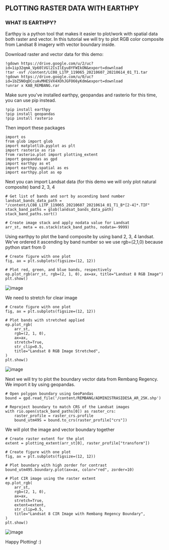 ## PLOTTING RASTER DATA WITH EARTHPY

### WHAT IS EARTHPY?
Earthpy is a python tool that makes it easier to plot/work with spatial data both raster and vector. In this tutorial we will try to plot RGB color composite from Landsat 8 imagery with vector boundary inside.

Download raster and vector data for this demo:
```
!gdown https://drive.google.com/u/2/uc?id=1ip32qmA_Vp60lVGl2IsIlEyu8YFWIkON&export=download
!tar -xvf /content/LC08_L1TP_119065_20210607_20210614_01_T1.tar
!gdown https://drive.google.com/u/0/uc?id=1bZ5NOqDCcuAvMHESVX4XOhJGFO66yKdm&export=download
!unrar x KAB_REMBANG.rar
```

Make sure you've installed earthpy, geopandas and rasterio for this time, you can use pip instead.
```
!pip install earthpy
!pip install geopandas
!pip install rasterio
```

Then import these packages
```
import os
from glob import glob
import matplotlib.pyplot as plt
import rasterio as rio
from rasterio.plot import plotting_extent
import geopandas as gpd
import earthpy as et
import earthpy.spatial as es
import earthpy.plot as ep
```

Next you can import Landsat data (for this demo we will only plot natural composite) band 2, 3, 4
```
# Get list of bands and sort by ascending band number
landsat_bands_data_path = "/content/LC08_L1TP_119065_20210607_20210614_01_T1_B*[2-4]*.TIF"
stack_band_paths = glob(landsat_bands_data_path)
stack_band_paths.sort()

# Create image stack and apply nodata value for Landsat
arr_st, meta = es.stack(stack_band_paths, nodata=-9999)
```
Using earthpy to plot the band composite by using band 2, 3, 4 landsat. We've ordered it ascending by band number so we use rgb=(2,1,0) because python start from 0
```
# Create figure with one plot
fig, ax = plt.subplots(figsize=(12, 12))

# Plot red, green, and blue bands, respectively
ep.plot_rgb(arr_st, rgb=(2, 1, 0), ax=ax, title="Landsat 8 RGB Image")
plt.show()
```
![image](https://user-images.githubusercontent.com/43196730/127327509-d37575a3-8aa0-480d-a15e-dc03bd7a31f5.png)


We need to stretch for clear image
```
# Create figure with one plot
fig, ax = plt.subplots(figsize=(12, 12))

# Plot bands with stretched applied
ep.plot_rgb(
    arr_st,
    rgb=(2, 1, 0),
    ax=ax,
    stretch=True,
    str_clip=0.5,
    title="Landsat 8 RGB Image Stretched",
)
plt.show()
```
![image](https://user-images.githubusercontent.com/43196730/127327541-4dee6587-581c-443d-bdf4-3271c13e1697.png)



Next we will try to plot the boundary vector data from Rembang Regency. We import it by using geopandas.
```
# Open polygon boundary using GeoPandas
bound = gpd.read_file('/content/REMBANG/ADMINISTRASIDESA_AR_25K.shp')

# Reproject boundary to match CRS of the Landsat images
with rio.open(stack_band_paths[0]) as raster_crs:
    raster_profile = raster_crs.profile
    bound_utm49S = bound.to_crs(raster_profile["crs"])
```
We will plot the image and vector boundary together
```
# Create raster extent for the plot
extent = plotting_extent(arr_st[0], raster_profile["transform"])

# Create figure with one plot
fig, ax = plt.subplots(figsize=(12, 12))

# Plot boundary with high zorder for contrast
bound_utm49S.boundary.plot(ax=ax, color="red", zorder=10)

# Plot CIR image using the raster extent
ep.plot_rgb(
    arr_st,
    rgb=(2, 1, 0),
    ax=ax,
    stretch=True,
    extent=extent,
    str_clip=0.5,
    title="Landsat 8 CIR Image with Rembang Regency Boundary",
)
plt.show()
```

![image](https://user-images.githubusercontent.com/43196730/127327561-ced128c6-1b68-41ea-aeb5-3fbdf1282f91.png)


Happy Plotting! :)
